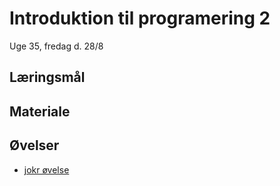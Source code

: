 <!-- JS use if these pages are used as githubpages. can be deleted if used elsewhere -->
<script src="https://code.jquery.com/jquery-3.2.1.min.js"></script>
<script src="script.js"></script>

# Introduktion til programering 2

Uge 35, fredag d. 28/8   



## Læringsmål


## Materiale


## Øvelser

* [jokr øvelse](w35_jokr.md)




